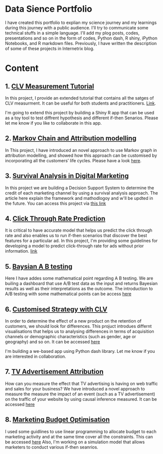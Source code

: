 # Data Sience Portfolio

I have created this portfolio to explian my science journey and my learnings during this journey with a public audience. I'll try to communicate some technical stuffs in a simple language. I'll add my plog posts, codes, presentations and so on in the form of codes, Python dash, R shiny, iPython Notebooks, and R markdown files. Previously, I have written the description of some of these projects in Internetrix blog.


# Content 

## 1. [CLV Measurement Tutorial](https://github.com/mehdifarhangian/portfolio/tree/master/CLV%20Calculation%20Tutorial) 

In this project,  I provide an extended tutorial that contains all the satges of CLV measurment. It can be useful for both students and practitioners. [Link](https://github.com/mehdifarhangian/portfolio/tree/master/CLV%20Calculation%20Tutorial). 


I'm going to extend this project by building a Shiny R app that can be used as a toy tool to test diffrent hypothesis and different if-then Senarios. Please let me know if you like to collaborate in this app. 

## 2. [Markov Chain and Attribution modelling](https://github.com/mehdifarhangian/portfolio/tree/master/CLV%20Attribution)

In This project, I have introduced an novel approach to use Markov graph in attribution modelling, and showed how this approach can be customised by incorporating all the customers’ life cycles. Please have a look [here](https://github.com/mehdifarhangian/portfolio/tree/master/CLV%20Attribution). 


## 3. [Survival Analysis in Digital Marketing](https://github.com/mehdifarhangian/portfolio/tree/master/Attribution-Survival-Analysis) 

In this project we are building a Decision Support System to determine the credit of each marketing channel by using a survival analysis approach. The article here explain the framework and mathodlogoy and w'll be updted in the future. You can access this project via [this link](https://github.com/mehdifarhangian/portfolio/tree/master/Attribution-Survival-Analysis)

## 4. [Click Through Rate Prediction](https://github.com/mehdifarhangian/portfolio/tree/master/CTR%20Prediction)

It is critical to have accurate model that helps us predict the click through rate and also enables us to run if-then scenarios that
discover the best features for a particular ad. In this project, I'm providing some guidelines for developing a model to predict click-through rate for ads without prior information. [link](https://github.com/mehdifarhangian/portfolio/tree/master/CTR%20Prediction)

## 5. [Baysian A B testing](https://github.com/mehdifarhangian/portfolio/tree/master/Bayesian%20A%20B%20testing)

Here I have addes some mathematical point regarding A B testing. We are builing a dashboard that use A/B test data as the input and returns Bayesian results as well as their interpretations as the outcome. The introduction to A/B testing with some mathematical points can be access [here](https://github.com/mehdifarhangian/portfolio/tree/master/Bayesian%20A%20B%20testing) 

## 6. [Customised Strategy with CLV](https://github.com/mehdifarhangian/portfolio/tree/master/CLV%20Visualization)

In order to determine the effect of a new product on the retention of customers, we should look for differences.
This projuct introdues differnt visualisations that helps us to analysing differences in terms of acquisition channels or demographic characteristics (such as gender, age or geography) and so on. It can be accessed [here](https://github.com/mehdifarhangian/portfolio/tree/master/CLV%20Visualization)

I'm building a we-based app using Python dash library. Let me know if you are interested in collaboration. 

## 7. [TV Advertisement Attribution](https://github.com/mehdifarhangian/portfolio/tree/master/TV%20Attribution)

How can you measure the effect that TV advertising is having on web traffic and sales for your business? We have introduced a novel approach to measure the measure the impact of an event (such as a TV advertisement) on the traffic of your website by using causal
inference measured. It can be accessed [here](https://github.com/mehdifarhangian/portfolio/tree/master/TV%20Attribution)

## 8. [Marketing Budget Optimisation](https://github.com/mehdifarhangian/portfolio/tree/master/Budget%20Optimization)

I used some guidlines to  use linear programming to allocate budget to each marketing activity and at the same time cover all the constraints. This can be accessed [here](https://github.com/mehdifarhangian/portfolio/blob/master/Budget%20Optimization/_Budget_optimisation.pdf) Also, I'm working on a simulation model that allows marketers to conduct various if-then seanrios. 



